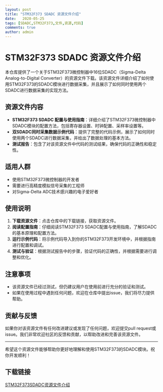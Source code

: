 ```yaml
---
layout: post
title: "STM32F373 SDADC 资源文件介绍"
date:   2020-05-25
tags: [SDADC,STM32F373,文件,资源,代码]
comments: true
author: admin
---
```

# STM32F373 SDADC 资源文件介绍

本仓库提供了一个关于STM32F373微控制器中16位SDADC（Sigma-Delta Analog-to-Digital Converter）的资源文件下载。该资源文件详细介绍了如何使用STM32F373的SDADC模块进行数据采集，并且展示了如何同时使用两个SDADC进行数据采集的实现方法。

## 资源文件内容

- **STM32F373 SDADC 配置与使用指南**：详细介绍了STM32F373微控制器中SDADC模块的配置方法，包括寄存器设置、时钟配置、采样率设置等。
- **双SDADC同时采集数据示例代码**：提供了完整的代码示例，展示了如何同时使用两个SDADC进行数据采集，并给出了数据处理的基本方法。
- **测试报告**：包含了对该资源文件中代码的测试结果，确保代码的正确性和稳定性。

## 适用人群

- 使用STM32F373微控制器的开发者
- 需要进行高精度模拟信号采集的工程师
- 对Sigma-Delta ADC技术感兴趣的电子爱好者

## 使用说明

1. **下载资源文件**：点击仓库中的下载链接，获取资源文件。
2. **阅读配置指南**：仔细阅读STM32F373 SDADC配置与使用指南，了解SDADC的基本原理和配置方法。
3. **运行示例代码**：将示例代码导入到你的STM32F373开发环境中，并根据指南进行配置和调试。
4. **测试与验证**：根据测试报告中的步骤，验证代码的正确性，并根据需要进行调整和优化。

## 注意事项

- 该资源文件已经过测试，但仍建议用户在使用前进行充分的验证和测试。
- 如果在使用过程中遇到任何问题，欢迎在仓库中提出issue，我们将尽力提供帮助。

## 贡献与反馈

如果你对该资源文件有任何改进建议或发现了任何问题，欢迎提交pull request或issue。我们非常欢迎社区的反馈和贡献，以帮助改进和完善该资源文件。

---

希望这个资源文件能够帮助你更好地理解和使用STM32F373的SDADC模块。祝你开发顺利！

## 下载链接

[STM32F373SDADC资源文件介绍](https://pan.quark.cn/s/ace709cf5966)